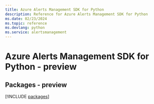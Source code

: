 ```yaml
---
title: Azure Alerts Management SDK for Python
description: Reference for Azure Alerts Management SDK for Python
ms.date: 02/23/2024
ms.topic: reference
ms.devlang: python
ms.service: alertsmanagement
---
```

# Azure Alerts Management SDK for Python - preview
## Packages - preview
[!INCLUDE [packages](alerts-management-index.md)]